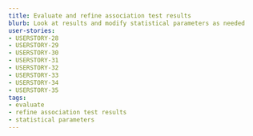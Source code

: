 ```yaml
---
title: Evaluate and refine association test results
blurb: Look at results and modify statistical parameters as needed
user-stories:
- USERSTORY-28
- USERSTORY-29
- USERSTORY-30
- USERSTORY-31
- USERSTORY-32
- USERSTORY-33
- USERSTORY-34
- USERSTORY-35
tags:
- evaluate
- refine association test results
- statistical parameters
---
```

